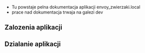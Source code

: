 - Tu powstaje pelna dokumentacja aplikacji envoy_zwierzaki.local
- prace nad dokumentacja trwaja na galezi dev

## Zalozenia aplikacji

## Dzialanie aplikacji

